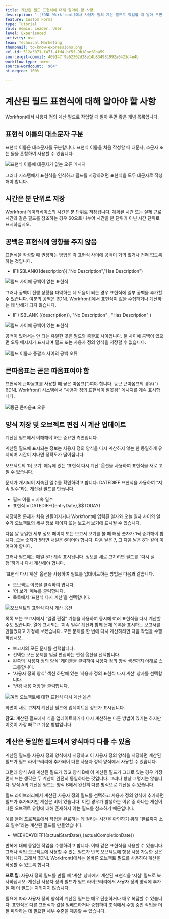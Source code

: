```yaml
---
title: 계산된 필드 표현식에 대해 알아야 할 사항
description: ' [!DNL Workfront]에서 사용자 정의 계산 필드로 작업할 때 알아 두면 좋은 개념 목록을 살펴봅니다.'
feature: Custom Forms
type: Tutorial
role: Admin, Leader, User
level: Experienced
activity: use
team: Technical Marketing
thumbnail: to-know-expressions.png
exl-id: 512a3071-f47f-4fd4-bf5f-9b18bef8ba59
source-git-commit: 409147f9a62302d28e14b834981992a0421d4e4b
workflow-type: tm+mt
source-wordcount: '964'
ht-degree: 100%

---
```


# 계산된 필드 표현식에 대해 알아야 할 사항

Workfront에서 사용자 정의 계산 필드로 작업할 때 알아 두면 좋은 개념 목록입니다.

## 표현식 이름의 대소문자 구분

표현식 이름은 대소문자를 구분합니다. 표현식 이름을 처음 작성할 때 대문자, 소문자 또는 둘을 혼합하여 사용할 수 있습니다.

![표현식 이름에 대문자가 없는 오류 메시지](assets/T2K01.png)

그러나 시스템에서 표현식을 인식하고 필드를 저장하려면 표현식을 모두 대문자로 작성해야 합니다.



## 시간은 분 단위로 저장

Workfront 데이터베이스의 시간은 분 단위로 저장됩니다. 계획된 시간 또는 실제 근로시간과 같은 필드를 참조하는 경우 60으로 나누어 시간을 분 단위가 아닌 시간 단위로 표시하십시오.

## 공백은 표현식에 영향을 주지 않음

표현식을 작성할 때 권장하는 방법은 각 표현식 사이에 공백이 거의 없거나 전혀 없도록 하는 것입니다.

* IF(ISBLANK({description}),&quot;No Description&quot;,&quot;Has Description&quot;)

![필드 사이에 공백이 없는 표현식](assets/T2K02.png)

그러나 공백이 진행 상황을 파악하는 데 도움이 되는 경우 표현식에 일부 공백을 추가할 수 있습니다. 여분의 공백은 [!DNL Workfront]에서 표현식이 값을 수집하거나 계산하는 데 방해가 되지 않습니다.

* IF (ISBLANK ({description}), &quot;No Description&quot; , &quot;Has Description&quot; )

![필드 사이에 공백이 있는 표현식](assets/T2K03.png)

공백이 있어서는 안 되는 유일한 곳은 필드와 중괄호 사이입니다. 둘 사이에 공백이 있으면 오류 메시지가 표시되며 필드 또는 사용자 정의 양식을 저장할 수 없습니다.

![필드 이름과 중괄호 사이의 공백 오류](assets/T2K04.png)

## 큰따옴표는 곧은 따옴표여야 함

표현식에 큰따옴표를 사용할 때 곧은 따옴표(&quot;)여야 합니다. 둥근 큰따옴표의 경우(“) [!DNL Workfront] 시스템에서 “사용자 정의 표현식이 잘못됨” 메시지를 계속 표시합니다.

![둥근 큰따옴표 오류](assets/T2K05.png)

## 양식 저장 및 오브젝트 편집 시 계산 업데이트

계산된 필드에서 이해해야 하는 중요한 측면입니다.

계산된 필드에 표시되는 정보는 사용자 정의 양식을 다시 계산하지 않는 한 동일하게 유지되며 시간이 지나면 정확도가 떨어집니다.

오브젝트의 ‘더 보기’ 메뉴에 있는 ‘표현식 다시 계산’ 옵션을 사용하여 표현식을 새로 고칠 수 있습니다.

문제가 개시되어 지속된 일수를 확인하려고 합니다. DATEDIFF 표현식을 사용하여 “지속 일수”라는 계산된 필드를 만듭니다.

* 필드 이름 = 지속 일수
* 표현식 = DATEDIFF({entryDate},$$TODAY)

저장하면 문제가 처음 만들어지거나 Workfront에 입력된 일자와 오늘 일자 사이의 일수가 오브젝트의 세부 정보 페이지 또는 보고서 보기에 표시될 수 있습니다.

다음 날 동일한 세부 정보 페이지 또는 보고서 보기를 볼 때 해당 숫자가 1씩 증가해야 합니다. 오늘 숫자가 5라면 내일은 6이어야 합니다. 다음 날은 7, 그 다음 날은 8과 같이 이어져야 합니다.

그러나 필드에는 매일 5가 계속 표시됩니다. 정보를 새로 고치려면 필드를 “다시 실행”하거나 다시 계산해야 합니다.

‘표현식 다시 계산’ 옵션을 사용하여 필드를 업데이트하는 방법은 다음과 같습니다.

* 오브젝트 이름을 클릭하여 엽니다.
* ‘더 보기’ 메뉴를 클릭합니다.
* 목록에서 ‘표현식 다시 계산’을 선택합니다.

![오브젝트의 표현식 다시 계산 옵션](assets/T2K06.png)

목록 또는 보고서에서 “일괄 편집” 기능을 사용하여 동시에 여러 표현식을 다시 계산할 수도 있습니다. 열에 표시되는 ‘지속 일수’ 계산과 함께 문제 목록을 표시하는 보고서를 만들었다고 가정해 보겠습니다. 모든 문제를 한 번에 다시 계산하려면 다음 작업을 수행하십시오.

* 보고서의 모든 문제를 선택합니다.
* 선택한 모든 문제를 일괄 편집하는 편집 옵션을 선택합니다.
* 왼쪽의 ‘사용자 정의 양식’ 레이블을 클릭하여 사용자 정의 양식 섹션까지 아래로 스크롤합니다.
* ‘사용자 정의 양식’ 섹션 하단에 있는 ‘사용자 정의 표현식 다시 계산’ 상자를 선택합니다.
* ‘변경 내용 저장’을 클릭합니다.

![여러 오브젝트에 대한 표현식 다시 계산 옵션](assets/T2K07.png)

화면이 새로 고쳐져 계산된 필드에 업데이트된 정보가 표시됩니다.

**참고**: 계산된 필드에서 식을 업데이트하거나 다시 계산하는 다른 방법이 있기는 하지만 이것이 가장 빠르고 쉬운 방법입니다.

## 계산은 동일한 필드에서 양식마다 다를 수 있음

계산된 필드를 사용자 정의 양식에서 저장하고 이 사용자 정의 양식을 저장하면 계산된 필드가 필드 라이브러리에 추가되어 다른 사용자 정의 양식에서 사용할 수 있습니다.

그런데 양식 A에 계산된 필드가 있고 양식 B에 이 계산된 필드가 그대로 있는 경우 가장 먼저 드는 생각은 두 계산이 완전히 동일하다는 것입니다. 그러나 항상 그렇지는 않습니다. 양식 A의 계산된 필드는 양식 B에서 완전히 다른 방식으로 계산될 수 있습니다.

필드 라이브러리에서 계산된 사용자 정의 필드를 선택하고 사용자 정의 양식에 추가하면 필드가 추가되지만 계산은 비어 있습니다. 이런 경우가 발생하는 이유 중 하나는 계산이 다른 오브젝트 유형에 대해 존재하지 않는 필드를 참조하기 때문입니다.

예를 들어 프로젝트에서 작업을 완료하는 데 걸리는 시간을 확인하기 위해 “완료까지 소요 일수”라는 계산된 필드를 만들었습니다.

* WEEKDAYDIFF({actualStartDate},{actualCompletionDate})

반복에 대해 동일한 작업을 수행하려고 합니다. 이때 같은 표현식을 사용할 수 있습니다. 그러나 작업 오브젝트에 사용할 수 있는 필드가 반복 오브젝트에 항상 사용 가능한 것은 아닙니다. 그래서 [!DNL Workfront]에서는 올바른 오브젝트 필드를 사용하여 계산을 작성할 수 있도록 합니다.

**프로 팁**: 사용자 정의 필드를 만들 때 ‘계산’ 상자에서 계산된 표현식을 ‘지침’ 필드로 복사하십시오. 계산된 사용자 정의 필드가 필드 라이브러리에서 사용자 정의 양식에 추가될 때 이 필드는 지워지지 않습니다.

필요에 따라 사용자 정의 양식의 계산된 필드는 매우 단순하거나 매우 복잡할 수 있습니다. 표현식은 다른 표현식과 값을 임베드하거나 중첩하여 조직에서 수행 중인 작업을 더 잘 파악하는 데 필요한 세부 수준을 제공할 수 있습니다.

<!--Depending on the need, calculated fields in custom forms can be quite simple or very complex. Expressions can embed, or nest, other expressions and values to provide the level of detail needed to get a better picture of what is going on with the work being done at your organization. 

Most of the examples and exercises in this course have been relatively simple to provide a base understanding of the expressions most commonly used and how to build those expressions in a custom calculated field. 

Now you're ready to start building your own calculated custom fields.-->
